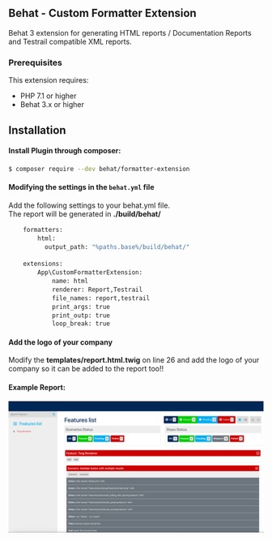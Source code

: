 ## Behat - Custom Formatter Extension

Behat 3 extension for generating HTML reports / Documentation Reports and Testrail compatible XML reports.

### Prerequisites
This extension requires:

* PHP 7.1 or higher
* Behat 3.x or higher

## Installation

#### Install Plugin through composer:
```bash
$ composer require --dev behat/formatter-extension
```

#### Modifying the settings in the `behat.yml` file
Add the following settings to your behat.yml file. <br />
The report will be generated in **./build/behat/**

```bash
    formatters:
        html:
          output_path: "%paths.base%/build/behat/"
    
    extensions:
        App\CustomFormatterExtension:
            name: html
            renderer: Report,Testrail
            file_names: report,testrail
            print_args: true
            print_outp: true
            loop_break: true
```
#### Add the logo of your company
Modify the **templates/report.html.twig** on line 26 and add the logo 
of your company so it can be added to the report too!!

#### Example Report:
![Report](examples/report_1.png)
